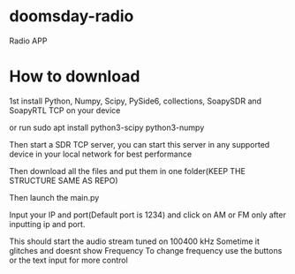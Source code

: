 # doomsday-radio
Radio APP

# How to download

1st install Python, Numpy, Scipy, PySide6, collections, SoapySDR and SoapyRTL TCP on your device

or run sudo apt install python3-scipy python3-numpy

Then start a SDR TCP server, you can start this server in any supported device in your local network for best performance

Then download all the files and put them in one folder(KEEP THE STRUCTURE SAME AS REPO)

Then launch the main.py

Input your IP and port(Default port is 1234) and click on AM or FM only after inputting ip and port.

This should start the audio stream tuned on 100400 kHz
Sometime it glitches and doesnt show Frequency
To change frequency use the buttons or the text input for more control


